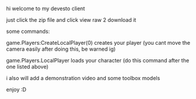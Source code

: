 <p>hi welcome to my devesto client</p>
<p>just click the zip file and click view raw 2 download it</p>
<p>some commands:</p>
<p>game.Players:CreateLocalPlayer(0) creates your player (you cant move the camera easily after doing this, be warned ig)</p>
<p>game.Players.LocalPlayer loads your character (do this command after the one listed above)</p>
<p>i also will add a demonstration video and some toolbox models</p>
<p>enjoy :D</p>
